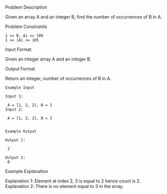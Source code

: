 Problem Description

Given an array A and an integer B, find the number of occurrences of B in A.


Problem Constraints
    
    1 <= B, Ai <= 109
    1 <= |A| <= 105


Input Format

Given an integer array A and an integer B.


Output Format

Return an integer, number of occurrences of B in A.

    
    Example Input
    
    Input 1:
    
     A = [1, 2, 2], B = 2 
    Input 2:
    
     A = [1, 2, 1], B = 3 
    
    
    Example Output
    
    Output 1:
    
     2
    
    Output 2:
     0


Example Explanation


Explanation 1:
Element at index 2, 3 is equal to 2 hence count is 2.
Explanation 2:
There is no element equal to 3 in the array.
